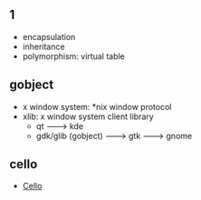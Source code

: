 ## 1

- encapsulation
- inheritance
- polymorphism: virtual table

## gobject

- x window system: *nix window protocol
- xlib: x window system client library
  - qt ---> kde
  - gdk/glib (gobject) ---> gtk ---> gnome

## cello

- [Cello](https://github.com/orangeduck/Cello)